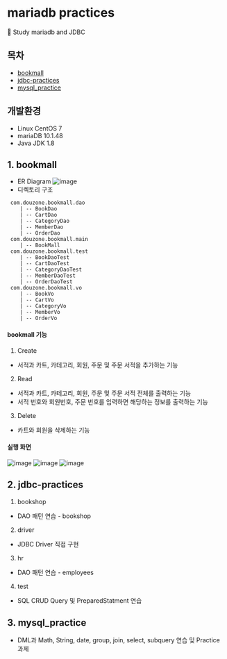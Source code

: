 # mariadb practices
📖 Study mariadb and JDBC

## 목차
* [bookmall](#bookmall)
* [jdbc-practices](#jdbc-practices)
* [mysql_practice](#mysql_practice) 

## 개발환경
- Linux CentOS 7
- mariaDB 10.1.48
- Java JDK 1.8

## 1. bookmall
- ER Diagram
![image](https://user-images.githubusercontent.com/46592018/120678773-6bc2bc80-c4d3-11eb-8c11-508d339fdcc1.png)
- 디렉토리 구조
```
 com.douzone.bookmall.dao
    | -- BookDao
    | -- CartDao
    | -- CategoryDao
    | -- MemberDao
    | -- OrderDao
 com.douzone.bookmall.main
    | -- BookMall
 com.douzone.bookmall.test
    | -- BookDaoTest
    | -- CartDaoTest
    | -- CategoryDaoTest
    | -- MemberDaoTest
    | -- OrderDaoTest
 com.douzone.bookmall.vo
    | -- BookVo
    | -- CartVo
    | -- CategoryVo
    | -- MemberVo
    | -- OrderVo
```

#### bookmall 기능
1. Create
- 서적과 카트, 카테고리, 회원, 주문 및 주문 서적을 추가하는 기능

2. Read
- 서적과 카트, 카테고리, 회원, 주문 및 주문 서적 전체를 출력하는 기능
- 서적 번호와 회원번호, 주문 번호를 입력하면 해당하는 정보를 출력하는 기능

3. Delete
- 카트와 회원을 삭제하는 기능

#### 실행 화면
![image](https://user-images.githubusercontent.com/46592018/120681218-1dfb8380-c4d6-11eb-9072-fec0b0eda49a.png)
![image](https://user-images.githubusercontent.com/46592018/120681280-2bb10900-c4d6-11eb-9a30-cca33e070e45.png)
![image](https://user-images.githubusercontent.com/46592018/120681365-41bec980-c4d6-11eb-8bdf-a0d676aa5f4a.png)


## 2. jdbc-practices
1. bookshop
- DAO 패턴 연습 - bookshop
2. driver
- JDBC Driver 직접 구현
3. hr
- DAO 패턴 연습 - employees
4. test
- SQL CRUD Query 및 PreparedStatment 연습

## 3. mysql_practice
- DML과 Math, String, date, group, join, select, subquery 연습 및 Practice 과제
